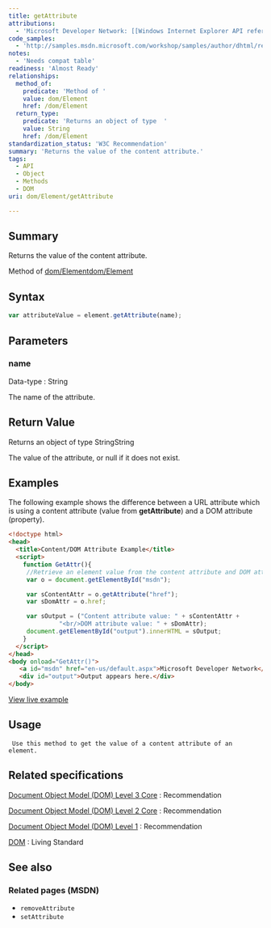 ```yaml
---
title: getAttribute
attributions:
  - 'Microsoft Developer Network: [[Windows Internet Explorer API reference](http://msdn.microsoft.com/en-us/library/ie/hh828809%28v=vs.85%29.aspx) Article]'
code_samples:
  - 'http://samples.msdn.microsoft.com/workshop/samples/author/dhtml/refs/getAttribute8.htm'
notes:
  - 'Needs compat table'
readiness: 'Almost Ready'
relationships:
  method_of:
    predicate: 'Method of '
    value: dom/Element
    href: /dom/Element
  return_type:
    predicate: 'Returns an object of type  '
    value: String
    href: /dom/Element
standardization_status: 'W3C Recommendation'
summary: 'Returns the value of the content attribute.'
tags:
  - API
  - Object
  - Methods
  - DOM
uri: dom/Element/getAttribute

---
```

## <span>Summary</span>

Returns the value of the content attribute.

Method of [dom/Element](/dom/Element)[dom/Element](/dom/Element)

## <span>Syntax</span>

``` js
var attributeValue = element.getAttribute(name);
```

## <span>Parameters</span>

### <span>name</span>

 Data-type
:   String

 The name of the attribute.

## <span>Return Value</span>

Returns an object of type StringString

The value of the attribute, or null if it does not exist.

## <span>Examples</span>

The following example shows the difference between a URL attribute which is using a content attribute (value from **getAttribute**) and a DOM attribute (property).

``` html
<!doctype html>
<head>
  <title>Content/DOM Attribute Example</title>
  <script>
    function GetAttr(){
     //Retrieve an element value from the content attribute and DOM attribute.
     var o = document.getElementById("msdn");

     var sContentAttr = o.getAttribute("href");
     var sDomAttr = o.href;

     var sOutput = ("Content attribute value: " + sContentAttr +
              "<br/>DOM attribute value: " + sDomAttr);
     document.getElementById("output").innerHTML = sOutput;
    }
  </script>
</head>
<body onload="GetAttr()">
   <a id="msdn" href="en-us/default.aspx">Microsoft Developer Network</a>
   <div id="output">Output appears here.</div>
</body>
```

[View live example](http://samples.msdn.microsoft.com/workshop/samples/author/dhtml/refs/getAttribute8.htm)

## <span>Usage</span>

     Use this method to get the value of a content attribute of an element.

## <span>Related specifications</span>

[Document Object Model (DOM) Level 3 Core](http://www.w3.org/TR/DOM-Level-3-Core/)
:   Recommendation

[Document Object Model (DOM) Level 2 Core](http://www.w3.org/TR/DOM-Level-2-Core/)
:   Recommendation

[Document Object Model (DOM) Level 1](http://www.w3.org/TR/REC-DOM-Level-1)
:   Recommendation

[DOM](http://dom.spec.whatwg.org/)
:   Living Standard

## <span>See also</span>

### <span>Related pages (MSDN)</span>

-   `removeAttribute`
-   `setAttribute`
